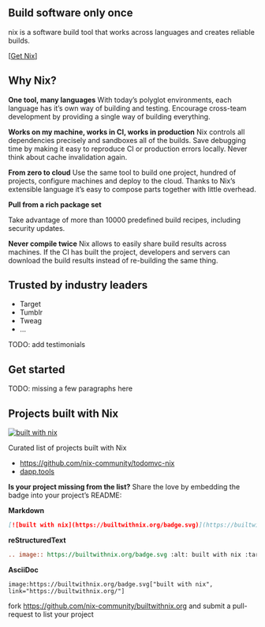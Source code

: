 ## Build software only once

nix is a software build tool that works across languages and creates reliable builds.

[[Get Nix](https://nixos.org/nix/)]

## Why Nix?

**One tool, many languages**
With today’s polyglot environments, each language has it’s own way of building and testing. Encourage cross-team development by providing a single way of building everything.

**Works on my machine, works in CI, works in production**
Nix controls all dependencies precisely and sandboxes all of the builds. Save debugging time by making it easy to reproduce CI or production errors locally. Never think about cache invalidation again.

**From zero to cloud**
Use the same tool to build one project, hundred of projects, configure machines and deploy to the cloud. Thanks to Nix’s extensible language it’s easy to compose parts together with little overhead.

**Pull from a rich package set**

Take advantage of more than 10000 predefined build recipes, including security updates.

**Never compile twice**
Nix allows to easily share build results across machines. If the CI has built the project, developers and servers can download the build results instead of re-building the same thing.

## Trusted by industry leaders
- Target
- Tumblr
- Tweag
- …

TODO: add testimonials


## Get started

TODO: missing a few paragraphs here


## Projects built with Nix

[![built with nix](https://builtwithnix.org/badge.svg)](https://builtwithnix.org)

Curated list of projects built with Nix

- https://github.com/nix-community/todomvc-nix
- [dapp.tools](https://dapp.tools)

**Is your project missing from the list?**
Share the love by embedding the badge into your project’s README:

**Markdown**

```md
[![built with nix](https://builtwithnix.org/badge.svg)](https://builtwithnix.org)
```

**reStructuredText**

```rst
.. image:: https://builtwithnix.org/badge.svg :alt: built with nix :target: https://builtwithnix.org
```

**AsciiDoc**

```asciidoc
image:https://builtwithnix.org/badge.svg["built with nix", link="https://builtwithnix.org/"]
```

fork https://github.com/nix-community/builtwithnix.org and submit a pull-request to list your project
